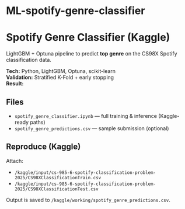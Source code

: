 # ML-spotify-genre-classifier
# Spotify Genre Classifier (Kaggle)

LightGBM + Optuna pipeline to predict **top genre** on the CS98X Spotify classification data.

**Tech:** Python, LightGBM, Optuna, scikit-learn  
**Validation:** Stratified K-Fold + early stopping  
**Result:** <add your best CV accuracy or LB metric>

## Files
- `spotify_genre_classifier.ipynb` — full training & inference (Kaggle-ready paths)
- `spotify_genre_predictions.csv` — sample submission (optional)

## Reproduce (Kaggle)
Attach:
- `/kaggle/input/cs-985-6-spotify-classification-problem-2025/CS98XClassificationTrain.csv`
- `/kaggle/input/cs-985-6-spotify-classification-problem-2025/CS98XClassificationTest.csv`

Output is saved to `/kaggle/working/spotify_genre_predictions.csv`.
